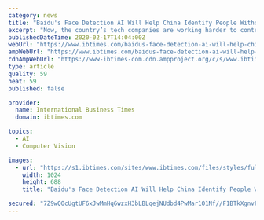 ```yaml
---
category: news
title: "Baidu's Face Detection AI Will Help China Identify People Without Masks"
excerpt: "Now, the country’s tech companies are working harder to control the spread of the virus. Baidu, the country's largest search engine, is leading the effort to combat the virus, using its face recognition artificial intelligence (AI). The company has open-sourced the software and is working on assessing if users are wearing masks or not using ..."
publishedDateTime: 2020-02-17T14:04:00Z
webUrl: "https://www.ibtimes.com/baidus-face-detection-ai-will-help-china-identify-people-without-masks-2923502"
ampWebUrl: "https://www.ibtimes.com/baidus-face-detection-ai-will-help-china-identify-people-without-masks-2923502?amp=1"
cdnAmpWebUrl: "https://www-ibtimes-com.cdn.ampproject.org/c/s/www.ibtimes.com/baidus-face-detection-ai-will-help-china-identify-people-without-masks-2923502?amp=1"
type: article
quality: 59
heat: 59
published: false

provider:
  name: International Business Times
  domain: ibtimes.com

topics:
  - AI
  - Computer Vision

images:
  - url: "https://s1.ibtimes.com/sites/www.ibtimes.com/files/styles/full/public/2020/02/16/fears-about-the-economic-impact-of-the-coronavirus.jpg"
    width: 1024
    height: 688
    title: "Baidu's Face Detection AI Will Help China Identify People Without Masks"

secured: "7Z9wQOcUgtUF6xJwMmHq6wzxH3bLBLqejNUdbd4PwMar1O1Nf//F1BTkXgnvFKH8Ag7qU/oqScV+6UEO/BkaPa9wYlaG6g3oQQtTsXxzOF6TTlJ5n7d/pEc4/SIRcSEXG0eX8rlMlLm4AZ7gpWZ35yrfKY1XOHTxrTGM+Rl831Yc3pJAJABjZLvU9ZDsjedDDRCmicVAjqz7VO5f6Q7hR8/q/uDl0j3SLkf7XQFmqWOL7YJUu7GXAQTVObMM5KR5oNYVAcTicNp4D6S37K6ljbmgZ+iOHUrjcFdPr002u0B9+cNsTFtYL/HPa95aNSF6;E8BVxpV9nDucYGNq72BfoQ=="
---
```


